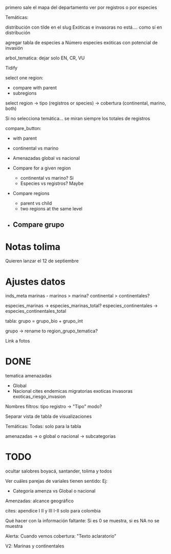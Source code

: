 


primero sale el mapa del departamento
ver por registros o por especies


Temáticas:

distribución con tilde en el slug
Exóticas e invasoras no está.... como sí en distribución

agregar tabla de especies a Número especies exóticas con potencial de invasión

arbol_tematica: dejar solo EN, CR, VU



Tidify

select one region:
- compare with parent
- subregions

select region -> 
    tipo (registros or species) -> 
        cobertura (continental, marino, both)

Si no selecciona temática... se miran siempre los totales de registros

compare_button:
- with parent
- continental vs marino
- Amenazadas global vs nacional




- Compare for a given region   
    - continental vs marino? Si
    - Especies vs registros? Maybe

- Compare regions
    - parent vs child
    - two regions at the same level

- Compare grupo
    - 



# Notas tolima

Quieren lanzar el 12 de septiembre






# Ajustes datos

inds_meta
marinas - marinos > marina?
continental > continentales?

especies_marinas -> especies_marinas_total?
especies_continentales -> especies_continentales_total 

tabla: grupo = grupo_bio + grupo_int

grupo -> rename to region_grupo_tematica?


Link a fotos


# DONE


tematica
amenazadas
 - Global
 - Nacional
cites
endemicas
migratorias
exoticas
invasoras
exoticas_riesgo_invasion


Nombres filtros:
tipo registro -> "Tipo"
modo?


Separar vista de tabla de visualizaciones

Temáticas:
Todas: solo para la tabla


amenazadas -> o global o nacional
-> subcategorias


# TODO

ocultar salobres
boyacá, santander, tolima y todos




Ver cuáles parejas de variales tienen sentido:
Ej:
- Categoría amenza vs Global o nacional



Amenzadas:
alcance geográfico

cites: apendice
I II y III
I-II solo para colombia


Qué hacer con la información faltante:
Si es 0 se muestra, si es NA no se muestra



Alerta: Cuando vemos cobertura:
"Texto aclaratorio"


V2:
Marinas y continentales













